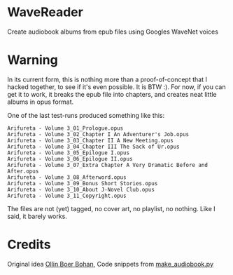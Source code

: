# WaveReader
Create audiobook albums from epub files using Googles WaveNet voices

# Warning
In its current form, this is nothing more than a proof-of-concept that I hacked together, to see if it's even possible. It is BTW :).
For now, if you can get it to work, it breaks the epub file into chapters, and creates neat little albums in opus format.

One of the last test-runs produced something like this:

```
Arifureta - Volume 3_01_Prologue.opus
Arifureta - Volume 3_02_Chapter I An Adventurer's Job.opus
Arifureta - Volume 3_03_Chapter II A New Meeting.opus
Arifureta - Volume 3_04_Chapter III The Sack of Ur.opus
Arifureta - Volume 3_05_Epilogue I.opus
Arifureta - Volume 3_06_Epilogue II.opus
Arifureta - Volume 3_07_Extra Chapter A Very Dramatic Before and After.opus
Arifureta - Volume 3_08_Afterword.opus
Arifureta - Volume 3_09_Bonus Short Stories.opus
Arifureta - Volume 3_10_About J-Novel Club.opus
Arifureta - Volume 3_11_Copyright.opus
```

The files are not (yet) tagged, no cover art, no playlist, no nothing. Like I said, it barely works.

# Credits
Original idea [Ollin Boer Bohan](https://gist.github.com/madebyollin), Code snippets from [make_audiobook.py](https://gist.github.com/madebyollin/508930c86fa12e1a70e32d91411485a8)
